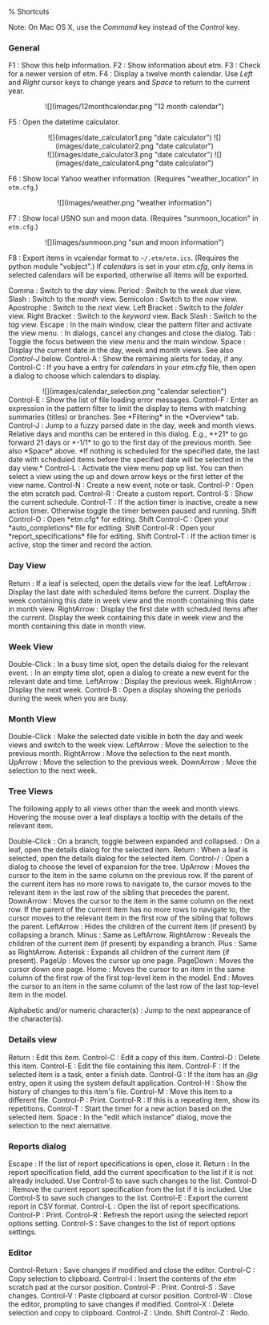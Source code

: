 % Shortcuts

Note: On Mac OS X, use the *Command* key instead of the *Control* key.

### General

F1
:   Show this help information.
F2
:   Show information about etm.
F3
:   Check for a newer version of etm.
F4
:   Display a twelve month calendar. Use *Left* and *Right* cursor keys to change years and *Space* to return to the current year.

<center>
![](images/12monthcalendar.png "12 month calendar")
</center>

F5
:   Open the datetime calculator.

<center>
![](images/date_calculator1.png "date calculator")
![](images/date_calculator2.png "date calculator")
</center>

<center>
![](images/date_calculator3.png "date calculator")
![](images/date_calculator4.png "date calculator")
</center>

F6
:   Show local Yahoo weather information. (Requires "weather_location" in `etm.cfg`.)

<center>
![](images/weather.png "weather information")
</center>

F7
:   Show local USNO sun and moon data. (Requires "sunmoon_location" in `etm.cfg`.)

<center>
![](images/sunmoon.png "sun and moon information")
</center>

F8
:   Export items in vcalendar format to `~/.etm/etm.ics`. (Requires the python module "vobject".) If *calendars* is set in your *etm.cfg*, only items in selected calendars will be exported, otherwise all items will be exported.


Comma
:   Switch to the *day* view.
Period
:   Switch to the *week due* view.
Slash
:   Switch to the *month* view.
Semicolon
:   Switch to the *now* view.
Apostrophe
:   Switch to the *next* view.
Left Bracket
:   Switch to the *folder* view.
Right Bracket
:   Switch to the *keyword* view.
Back Slash
:   Switch to the *tag* view.
Escape
:   In the main window, clear the pattern filter and activate the view menu.
:   In dialogs, cancel any changes and close the dialog.
Tab
:   Toggle the focus between the view menu and the main window.
Space
:   Display the current date in the day, week and month views. See also *Control-J* below.
Control-A
:   Show the remaining alerts for today, if any.
Control-C
:   If you have a entry for *calendars* in your *etm.cfg* file, then open a dialog to choose which calendars to display.

<center>
![](images/calendar_selection.png "calendar selection")
</center>
Control-E
:   Show the list of file loading error messages.
Control-F
:   Enter an expression in the pattern filter to limit the display to items with matching summaries (titles) or branches. See *Filtering* in the *Overview* tab.
Control-J
:   Jump to a fuzzy parsed date in the day, week and month views. Relative days and months can be entered in this dialog. E.g., *+21* to go forward 21 days or *-1/1* to go to the first day of the previous month. See also *Space* above. *If nothing is scheduled for the specified date, the last date with scheduled items before the specified date will be selected in the day view.*
Control-L
:   Activate the view menu pop up list. You can then select a view using the up and down arrow keys or the first letter of the view name.
Control-N
:   Create a new event, note or task.
Control-P
:   Open the etm scratch pad.
Control-R
:   Create a custom report.
Control-S
:   Show the current schedule.
Control-T
:   If the action timer is inactive, create a new action timer. Otherwise toggle the timer between paused and running.
Shift Control-O
:   Open *etm.cfg* for editing.
Shift Control-C
:   Open your *auto_completions* file for editing.
Shift Control-R
:   Open your *report_specifications* file for editing.
Shift Control-T
:   If the action timer is active, stop the timer and record the action.

### Day View

Return
:   If a leaf is selected, open the details view for the leaf.
LeftArrow
:   Display the last date with scheduled items before the current. Display the week containing this date in week view and the month containing this date in month view.
RightArrow
:   Display the first date with scheduled items after the current. Display the week containing this date in week view and the month containing this date in month view.

### Week View

Double-Click
:   In a busy time slot, open the details dialog for the relevant event.
:   In an empty time slot, open a dialog to create a new event for the relevant date and time.
LeftArrow
:   Display the previous week.
RightArrow
:   Display the next week.
Control-B
:   Open a display showing the periods during the week when you are busy.


### Month View

Double-Click
:   Make the selected date visible in both the day and week views and switch to the week view.
LeftArrow
:   Move the selection to the previous month.
RightArrow
:   Move the selection to the next month.
UpArrow
:   Move the selection to the previous week.
DownArrow
:   Move the selection to the next week.


### Tree Views

The following apply to all views other than the week and month views. Hovering the mouse over a leaf displays a tooltip with the details of the relevant item.

Double-Click
:   On a branch, toggle between expanded and collapsed.
:   On a leaf, open the details dialog for the selected item.
Return
:   When a leaf is selected, open the details dialog for the selected item.
Control-/
:   Open a dialog to choose the level of expansion for the tree.
UpArrow
:   Moves the cursor to the item in the same column on the previous row. If the parent of the current item has no more rows to navigate to, the cursor moves to the relevant item in the last row of the sibling that precedes the parent.
DownArrow
:   Moves the cursor to the item in the same column on the next row. If the parent of the current item has no more rows to navigate to, the cursor moves to the relevant item in the first row of the sibling that follows the parent.
LeftArrow
:   Hides the children of the current item (if present) by collapsing a branch.
Minus
:   Same as LeftArrow.
RightArrow
:   Reveals the children of the current item (if present) by expanding a branch.
Plus
:   Same as RightArrow.
Asterisk
:   Expands all children of the current item (if present).
PageUp
:   Moves the cursor up one page.
PageDown
:   Moves the cursor down one page.
Home
:   Moves the cursor to an item in the same column of the first row of the first top-level item in the model.
End
:   Moves the cursor to an item in the same column of the last row of the last top-level item in the model.

Alphabetic and/or numeric character(s)
:   Jump to the next appearance of the character(s).

### Details view

Return
:   Edit this item.
Control-C
:   Edit a copy of this item.
Control-D
:   Delete this item.
Control-E
:   Edit the file containing this item.
Control-F
:   If the selected item is a task, enter a finish date.
Control-G
:   If the item has an *@g* entry, open it using the system default application.
Control-H
:   Show the history of changes to this item's file.
Control-M
:   Move this item to a different file.
Control-P
:   Print.
Control-R
:   If this is a repeating item, show its repetitions.
Control-T
:   Start the timer for a new action based on the selected item.
Space
:   In the "edit which instance" dialog, move the selection to the next alernative.

### Reports dialog

Escape
:   If the list of report specifications is open, close it.
Return
:   In the report specification field, add the current specification to the list if it is not already included. Use Control-S to save such changes to the list.
Control-D
:   Remove the current report specification from the list if it is included.  Use Control-S to save such changes to the list.
Control-E
:   Export the current report in CSV format.
Control-L
:   Open the list of report specifications.
Control-P
:   Print.
Control-R
:   Refresh the report using the selected report options setting.
Control-S
:   Save changes to the list of report options settings.


### Editor

Control-Return
:   Save changes if modified and close the editor.
Control-C
:   Copy selection to clipboard.
Control-I
:   Insert the contents of the *etm* scratch pad at the cursor position.
Control-P
:   Print.
Control-S
:   Save changes.
Control-V
:   Paste clipboard at cursor position.
Control-W
:   Close the editor, prompting to save changes if modified.
Control-X
:   Delete selection and copy to clipboard.
Control-Z
:   Undo.
Shift Control-Z
:   Redo.
